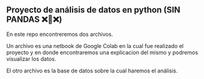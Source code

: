 ## Proyecto de análisis de datos en python (SIN PANDAS ❌🐼❌) 

En este repo encontreremos dos archivos.

Un archivo es una netbook de Google Colab en la cual fue realizado el proyecto y en donde encontraremos una explicacion del mismo y podremos visualizar los datos.

El otro archivo es la base de datos sobre la cual haremos el análisis.
